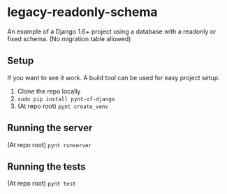# legacy-readonly-schema
An example of a Django 1.6+ project using a database with a readonly or fixed schema. (No migration table allowed)

## Setup
If you want to see it work. A build tool can be used for easy project setup.

1. Clone the repo locally 
2. `sudo pip install pynt-of-django`
3. (At repo root) `pynt create_venv`

## Running the server
(At repo root) `pynt runserver`

## Running the tests 
(At repo root) `pynt test` 
